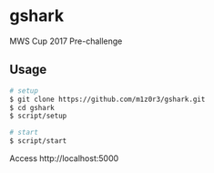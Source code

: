 # gshark

MWS Cup 2017 Pre-challenge

## Usage

```bash
# setup
$ git clone https://github.com/m1z0r3/gshark.git
$ cd gshark
$ script/setup

# start
$ script/start
```

Access http://localhost:5000
